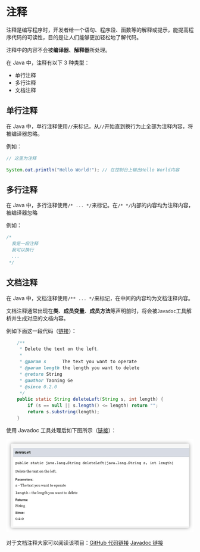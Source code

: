 # 注释

注释是编写程序时，开发者给一个语句、程序段、函数等的解释或提示，能提高程序代码的可读性，目的是让人们能够更加轻松地了解代码。

注释中的内容不会被**编译器**、**解释器**所处理。

在 Java 中，注释有以下 3 种类型：

- 单行注释
- 多行注释
- 文档注释

## 单行注释

在 Java 中，单行注释使用`//`来标记，从`//`开始直到换行为止全部为注释内容，将被编译器忽略。

例如：

```java
// 这里为注释
```

```java
System.out.println("Hello World!"); // 在控制台上输出Hello World内容
```

## 多行注释

在 Java 中，多行注释使用`/* ... */`来标记。在`/* */`内部的内容均为注释内容，被编译器忽略

例如：

```java
/*
  我是一段注释
  我可以换行
  ...
 */
```

## 文档注释

在 Java 中，文档注释使用`/** ... */`来标记，在中间的内容均为文档注释内容。

文档注释通常出现在**类**、**成员变量**、**成员方法**等声明前时，将会被`Javadoc`工具解析并生成对应的文档内容。

例如下面这一段代码（[链接](https://github.com/gtn1024/VousUtils/blob/main/src/main/java/com/vousutils/text/UtilsText.java#L8-L20)）：

```java
    /**
     * Delete the text on the left.
     *
     * @param s      The text you want to operate
     * @param length the length you want to delete
     * @return String
     * @author Taoning Ge
     * @since 0.2.0
     */
    public static String deleteLeft(String s, int length) {
        if (s == null || s.length() <= length) return "";
        return s.substring(length);
    }
```

使用 Javadoc 工具处理后如下图所示（[链接](<https://javadoc.vousutils.com/0.2.2/com/vousutils/text/UtilsText.html#deleteLeft(java.lang.String,int)>)）：

![](./images/basic-comment/javadoc-demo.jpg)

对于文档注释大家可以阅读该项目：[GitHub 代码链接](https://github.com/gtn1024/VousUtils) [Javadoc 链接](https://javadoc.vousutils.com/0.2.2/index.html)

